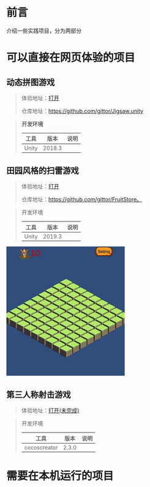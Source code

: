 # 前言
介绍一些实践项目，分为两部分

# 可以直接在网页体验的项目

## 动态拼图游戏

> 体验地址：<a href="/实践项目/jigsaw">打开</a>
> 
> 仓库地址：https://github.com/gittor/Jigsaw.unity

> **开发环境**
>
> | 工具  | 版本   | 说明 |
> | ----- | ------ | ---- |
> | Unity | 2018.3 |      |

## 田园风格的扫雷游戏

> 体验地址：<a href="/实践项目/FarmMine">打开</a>
>
> 仓库地址：https://github.com/gittor/FruitStore。

> 开发环境
>
> | 工具  | 版本   | 说明 |
> | ----- | ------ | ---- |
> | Unity | 2019.3 |      |

![FarmMine](/实践项目/FarmMine.png)

## 第三人称射击游戏

> 体验地址：<a href="/实践项目/freekiller">打开(未完成)</a>

> 开发环境
>
> | 工具         | 版本  | 说明 |
> | ------------ | ----- | ---- |
> | cocoscreator | 2.3.0 |      |

# 需要在本机运行的项目

